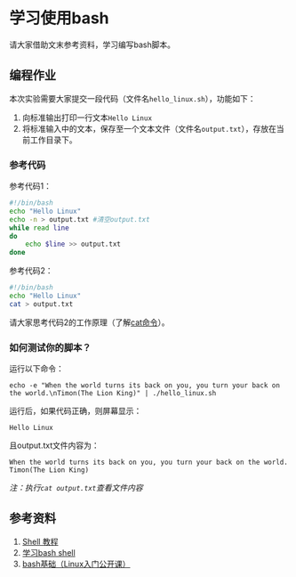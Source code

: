 # 学习使用bash

请大家借助文末参考资料，学习编写bash脚本。

## 编程作业

本次实验需要大家提交一段代码（文件名`hello_linux.sh`），功能如下：

1. 向标准输出打印一行文本`Hello Linux`
2. 将标准输入中的文本，保存至一个文本文件（文件名`output.txt`），存放在当前工作目录下。

### 参考代码

参考代码1：

```bash
#!/bin/bash
echo "Hello Linux"
echo -n > output.txt #清空output.txt
while read line
do
    echo $line >> output.txt
done
```

参考代码2：

```sh
#!/bin/bash
echo "Hello Linux"
cat > output.txt
```

请大家思考代码2的工作原理（了解[cat命令](https://linux.die.net/man/1/cat)）。

### 如何测试你的脚本？

运行以下命令：

```
echo -e "When the world turns its back on you, you turn your back on the world.\nTimon(The Lion King)" | ./hello_linux.sh
```

运行后，如果代码正确，则屏幕显示：

```
Hello Linux
```

且output.txt文件内容为：

```
When the world turns its back on you, you turn your back on the world.
Timon(The Lion King)
```

*注：执行`cat output.txt`查看文件内容*

## 参考资料

1. [Shell 教程](http://www.runoob.com/linux/linux-shell.html)
2. [学习bash shell](http://cn.linux.vbird.org/linux_basic/0320bash.php)
3. [bash基础（Linux入门公开课）](https://ftp.ustclug.org/course/)